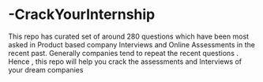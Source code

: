 # -CrackYourInternship
 This repo has curated set of around 280 questions which have been most asked in Product based company Interviews and Online Assessments in the recent past. Generally companies tend to repeat the recent questions . Hence , this repo will help you crack the assessments and Interviews of your dream companies
